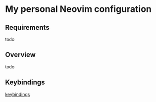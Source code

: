 # My personal Neovim configuration

## Requirements
todo

## Overview
todo

## Keybindings
[keybindings](/docs/keybinds.md)
